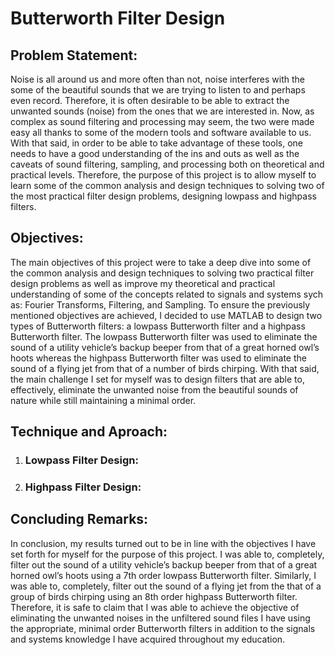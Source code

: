# Butterworth Filter Design

## Problem Statement:
Noise is all around us and more often than not, noise interferes with the some of the beautiful sounds that we are trying to listen to and perhaps even record. Therefore, it is often desirable to be able to extract the unwanted sounds (noise) from the ones that we are interested in. Now, as complex as sound filtering and processing may seem, the two were made easy all thanks to some of the modern tools and software available to us. With that said, in order to be able to take advantage of these tools, one needs to have a good understanding of the ins and outs as well as the caveats of sound filtering, sampling, and processing both on theoretical and practical levels. Therefore, the purpose of this project is to allow myself to learn some of the common analysis and design techniques to solving two of the most practical filter design problems, designing lowpass and highpass filters. 

## Objectives:
The main objectives of this project were to take a deep dive into some of the common analysis and design techniques to solving two practical filter design problems as well as improve my theoretical and practical understanding of some of the concepts related to signals and systems sych as: Fourier Transforms, Filtering, and Sampling. To ensure the previously mentioned objectives are achieved, I decided to use MATLAB to design two types of Butterworth filters: a lowpass Butterworth filter and a highpass Butterworth filter. The lowpass Butterworth filter was used to eliminate the sound of a utility vehicle’s backup beeper from that of a great horned owl’s hoots whereas the highpass Butterworth filter was used to eliminate the sound of a flying jet from that of a number of birds chirping. With that said, the main challenge I set for myself was to design filters that are able to, effectively, eliminate the unwanted noise from the beautiful sounds of nature while still maintaining a minimal order.

## Technique and Aproach:
1. ### Lowpass Filter Design:
2. ### Highpass Filter Design:

## Concluding Remarks:
In conclusion, my results turned out to be in line with the objectives I have set forth for myself for the purpose of this project. I was able to, completely, filter out the sound of a utility vehicle’s backup beeper from that of a great horned owl’s hoots using a 7th order lowpass Butterworth filter. Similarly, I was able to, completely, filter out the sound of a flying jet from the that of a group of birds chirping using an 8th order highpass Butterworth filter. Therefore, it is safe to claim that I was able to achieve the objective of eliminating the unwanted noises in the unfiltered sound files I have using the appropriate, minimal order Butterworth filters in addition to the signals and systems knowledge I have acquired throughout my education.  

